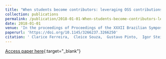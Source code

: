 ```yaml
---
title: "When students become contributors: leveraging OSS contributions in software engineering courses"
collection: publications
permalink: /publication/2018-01-01-When-students-become-contributors-leveraging-OSS-contributions-in-software-engineering-courses
date: 2018-01-01
venue: 'In the proceedings of Proceedings of the XXXII Brazilian Symposium on Software Engineering, SBES 2018, Sao Carlos, Brazil, September 17-21, 2018'
paperurl: 'https://doi.org/10.1145/3266237.3266250'
citation: ' Clarice Ferreira,  Cleice Souza,  Gustavo Pinto,  Igor Steinmacher,  Paulo Meirelles, &quot;When students become contributors: leveraging OSS contributions in software engineering courses.&quot; In the proceedings of Proceedings of the XXXII Brazilian Symposium on Software Engineering, SBES 2018, Sao Carlos, Brazil, September 17-21, 2018, 2018.'
---
```

[Access paper here](https://doi.org/10.1145/3266237.3266250){:target="_blank"}

